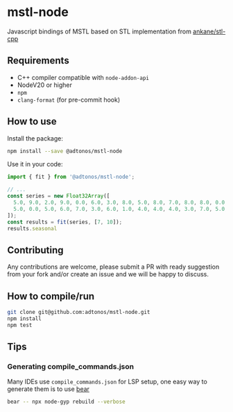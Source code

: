 # mstl-node
Javascript bindings of MSTL based on STL implementation from [ankane/stl-cpp](https://github.com/ankane/stl-cpp)

## Requirements
* C++ compiler compatible with `node-addon-api`
* NodeV20 or higher
* `npm`
* `clang-format` (for pre-commit hook)

## How to use
Install the package:
```sh
npm install --save @adtonos/mstl-node
```
Use it in your code:
```ts
import { fit } from '@adtonos/mstl-node';

// ...
const series = new Float32Array([
  5.0, 9.0, 2.0, 9.0, 0.0, 6.0, 3.0, 8.0, 5.0, 8.0, 7.0, 8.0, 8.0, 0.0, 2.0,
  5.0, 0.0, 5.0, 6.0, 7.0, 3.0, 6.0, 1.0, 4.0, 4.0, 4.0, 3.0, 7.0, 5.0, 8.0,
]);
const results = fit(series, [7, 10]);
results.seasonal
```

## Contributing
Any contributions are welcome, please submit a PR with ready suggestion from your fork and/or create an issue and we will be happy to discuss.

## How to compile/run
```sh
git clone git@github.com:adtonos/mstl-node.git
npm install
npm test
```

## Tips

### Generating compile_commands.json
Many IDEs use `compile_commands.json` for LSP setup, one easy way to generate them is to use [bear](https://github.com/rizsotto/Bear)
```sh
bear -- npx node-gyp rebuild --verbose
```
